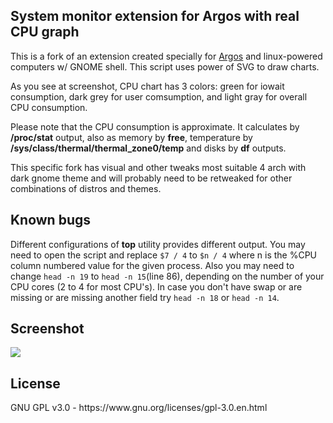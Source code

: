 <h2>System monitor extension for Argos with real CPU graph</h2>

This is a fork of an extension created specially for [Argos](https://github.com/p-e-w/argos) and linux-powered computers w/ GNOME shell.
This script uses power of SVG to draw charts.

As you see at screenshot, CPU chart has 3 colors: green for iowait consumption, dark grey for user comsumption, and light gray for overall CPU consumption.

Please note that the CPU consumption is approximate. It calculates by **/proc/stat** output, also as memory by **free**, temperature by **/sys/class/thermal/thermal_zone0/temp** and disks by **df** outputs.

This specific fork has visual and other tweaks most suitable 4 arch with dark gnome theme and will probably need to be retweaked for other combinations of distros and themes.

<h2>Known bugs</h2>

Different configurations of **top** utility provides different output.
You may need to open the script and replace `$7 / 4` to `$n / 4` where n is the %CPU column numbered value for the given process. Also you may need to change `head -n 19` to `head -n 15`(line 86), depending on the number of your CPU cores (2 to 4 for most CPU's). In case you don't have swap or are missing or are missing another field try `head -n 18` or `head -n 14`.

<h2>Screenshot</h2>

![](https://raw.githubusercontent.com/WhiteheadV/sysinfo/master/screen.jpg)

<h2>License</h2>
GNU GPL v3.0 - https://www.gnu.org/licenses/gpl-3.0.en.html

